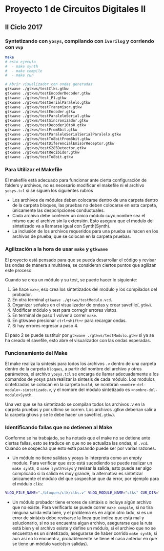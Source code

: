 # Proyecto 1 de Circuitos Digitales II
## II Ciclo 2017

### Syntetizando con ```yosys```, compilando con ```iverilog``` y corriendo con ```vvp```

```bash
make
# esto ejecuta
#  - make synth
#  - make compile
#  - make run

# Abrir visualizador con ondas generadas
gtkwave ./gtkws/testClks.gtkw
gtkwave ./gtkws/testEncoderDecoder.gtkw
gtkwave ./gtkws/test_P1.gtkw
gtkwave ./gtkws/testSerialParalelo.gtkw
gtkwave ./gtkws/testTransmisor.gtkw
gtkwave ./gtkws/testEncoder.gtkw
gtkwave ./gtkws/testParaleloSerial.gtkw
gtkwave ./gtkws/testSincronizador.gtkw
gtkwave ./gtkws/testDecoder10to8.gtkw
gtkwave ./gtkws/testFrom8bit.gtkw
gtkwave ./gtkws/testParaleloSerialSerialParalelo.gtkw
gtkwave ./gtkws/testTo8bitFrom8bit.gtkw
gtkwave ./gtkws/testDiferencialEmisorReceptor.gtkw
gtkwave ./gtkws/testK285Detector.gtkw
gtkwave ./gtkws/testRecibidor.gtkw
gtkwave ./gtkws/testTo8bit.gtkw
```

### Para Utilizar el Makefile
El makefile está adecuado para funcionar ante cierta configuración
de folders y archivos, no es necesario modificar el makefile
ni el archivo ```yosys.tcl``` si se siguen los siguientes rubros
 - Los archivos de módulos deben colocarse dentro de una carpeta
 dentro de la carpeta bloques, las pruebas no deben colocarse en
 esta carpeta, únicamente las despcripciones conductuales.
 - Cada archivo debe contener un único módulo cuyo nombre sea el
 mismo que el archivo sin la extensión. Esto asegura que el modulo
 del sintetizado va a llamarse igual con Synth(<nombre-del-modulo>Synth).
 - La inclusión de los archivos requeridos para una prueba se hacen en
 los archivos de prueba, que se colocan en la carpeta pruebas.

### Agilización a la hora de usar ```make``` y ```gtkwave```
El proyecto está pensado para que se pueda desarrollar el código y revisar las
ondas de manera simultánea, se consideran ciertos puntos que agilizan este
proceso.

Cuando se crea un módulo y su test, se puede hacer lo siguiente:
 1. Se hace ```make```, eso crea los sintetizados del modulo y los compilados
del probador.
 2. En otra terminal ```gtkwave ./gtkws/testModulo.vcd```.
 3. Organizar señales en el visualizador de ondas y crear savefile(```.gtkw```).
 4. Modificar módulo y test para corregir errores vistos.
 5. En terminal de paso 1 volver a correr ```make```.
 6. En gtkwave presionar ```ctrl+shift+r``` para recargar ondas.
 7. Si hay errores regresar a paso 4.

El paso 2 se puede sustituir por ```gtkwave ./gtkws/testModulo.gtkw``` si ya se ha creado el savefile, esto abre el visualizador con las ondas esperadas.

### Funcionamiento del Make

El make realiza la síntesis para todos los archivos ```.v``` dentro de
una carpeta dentro de la carpeta ```bloques```, a partir del nombre del
archivo y otros parámetros, el archivo ```yosys.tcl``` se encarga de
llamar adecuadamente a los comandos de yosys para realizar la síntesis
de cada módulo. Los modulos sintetizados se colocan en la carpeta ```build```,
se nombran ```<nombre-del-modulo>-sintetizado.v```, y el nombre del módulo
sintetizado es ```<nombre-del-modulo>Synth```.

Una vez que se ha sintetizado se compilan todos los archivos .v en la carpeta
pruebas y por ultimo se corren. Los archivos .gtkw deberían salir a la carpeta
gtkws y se le debe hacer un savefile(```.gtkw```).

### Identificando fallas que no detienen al Make
Conforme se ha trabajado, se ha notado que el make no se detiene ante ciertas fallas, esto se traduce en que no se actualiza las ondas, el ```.vcd```. Cuando se sospecha que esto está pasando puede ser por varias razones.
   - Un  módulo no tiene salidas y yosys lo interpreta como un empty module. Para verificar que esto está sucediendo se puede realizar un ```make synth```, o ```make synthYosys``` y revisar la salida, esto puede ser algo complicado si la salida es muy grande, la alternativa es sintetizar únicamente el módulo del que sospechan que da error, por ejemplo para el módulo ```clks```:
   ```bash
   VLOG_FILE_NAME="./bloques/clk/clks.v" VLOG_MODULE_NAME="clks" CUR_DIR="$(pwd)" yosys ./yosys.tcl
   ```
   - Un módulo probador tiene errores de sintáxis o incluye algún archivo que no existe. Para verificarlo se puede correr ```make compile```, si no tira ninguna salida está bien, y el problema es en algún otro lado, si es un error de sintáxis debe revisarse la línea que indica que está mal y solucionarlo, si no se encuentra algun archivo, asegurarse que la ruta está bien y el archivo existe y define un módulo, si el archivo que no se encuentra es un sintetizado, asegurarse de haber corrido ```make synth```, si aun así no lo encuentra, probablemente se tiene el caso anterior en que se tiene un módulo vacío(sin salidas).
